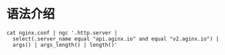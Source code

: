 # 语法介绍

```shell script
cat nginx.conf | ngc '.http.server | 
  select(.server_name equal "api.aginx.io" and equal "v2.aginx.io") |
  args() | args_length() | length()'
```
